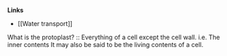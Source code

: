 **Links**
- [[Water transport]]

What is the protoplast? :: Everything of a cell except the cell wall. i.e. The inner contents
It may also be said to be the living contents of a cell.
